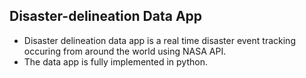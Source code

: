 ## Disaster-delineation Data App

* Disaster delineation data app is a real time disaster event tracking occuring from around the world using NASA API.
* The data app is fully implemented in python.





